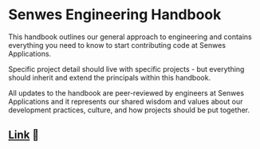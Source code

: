 # Senwes Engineering Handbook

This handbook outlines our general approach to engineering and contains everything you need to know to start contributing code at Senwes Applications.

Specific project detail should live with specific projects - but everything should inherit and extend the principals within this handbook.

All updates to the handbook are peer-reviewed by engineers at Senwes Applications and it represents our shared wisdom and values about our development practices, culture, and how projects should be put together.

## [Link](https://senwes.github.io/) 🔗


